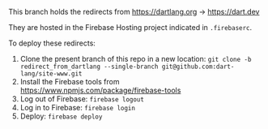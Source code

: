 This branch holds the redirects from https://dartlang.org -> https://dart.dev

They are hosted in the Firebase Hosting project indicated in `.firebaserc`.

To deploy these redirects:

1. Clone the present branch of this repo in a new location: `git clone -b redirect_from_dartlang --single-branch git@github.com:dart-lang/site-www.git`
1. Install the Firebase tools from https://www.npmjs.com/package/firebase-tools
1. Log out of Firebase: `firebase logout`
1. Log in to Firebase: `firebase login`
1. Deploy: `firebase deploy`
